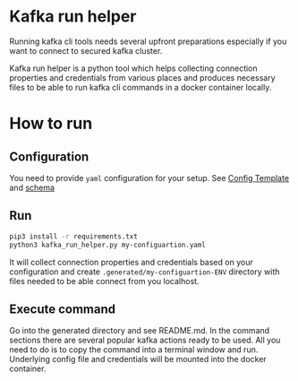 # Kafka run helper
Running kafka cli tools needs several upfront preparations especially if you want to connect to secured kafka cluster. 

Kafka run helper is a python tool which helps collecting connection properties and credentials from various places and produces necessary files to be able to run kafka cli commands in a docker container locally.

# How to run
## Configuration
You need to provide `yaml` configuration for your setup. See [Config Template](config.yaml.template) and [schema](schema.yaml)

## Run
```bash
pip3 install -r requirements.txt
python3 kafka_run_helper.py my-configuartion.yaml
```

It will collect connection properties and credentials based on your configuration and create `.generated/my-configuartion-ENV` directory with files needed to be able connect from you localhost.

## Execute command
Go into the generated directory and see README.md. In the command sections there are several popular kafka actions ready to be used. All you need to do is to copy the command into a terminal window and run. Underlying config file and credentials will be mounted into the docker container.
 
